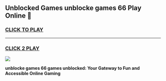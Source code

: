 
## Unblocked Games unblocke games 66 Play Online 👋
<h3>
<a href="https://news.freeplayer.one?title=unblocke_games_66&ref=17F">CLICK TO PLAY</a></h3>
<hr>

<h3>
<a href="https://news.freeplayer.one?title=unblocke_games_66&ref=17F">CLICK 2 PLAY</a>
  
</h3>

<a href="https://news.freeplayer.one?title=unblocke_games_66&ref=17F/"><img src="https://clearcache.store/games.png"></a>


**unblocke games 66 games unblocked: Your Gateway to Fun and Accessible Online Gaming**
